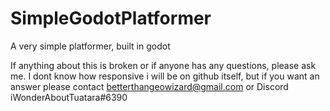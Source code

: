 # SimpleGodotPlatformer
A very simple platformer, built in godot

If anything about this is broken or if anyone has any questions, please ask me. I dont know how responsive i will be on github itself, but if you want an answer please contact betterthangeowizard@gmail.com or Discord iWonderAboutTuatara#6390

